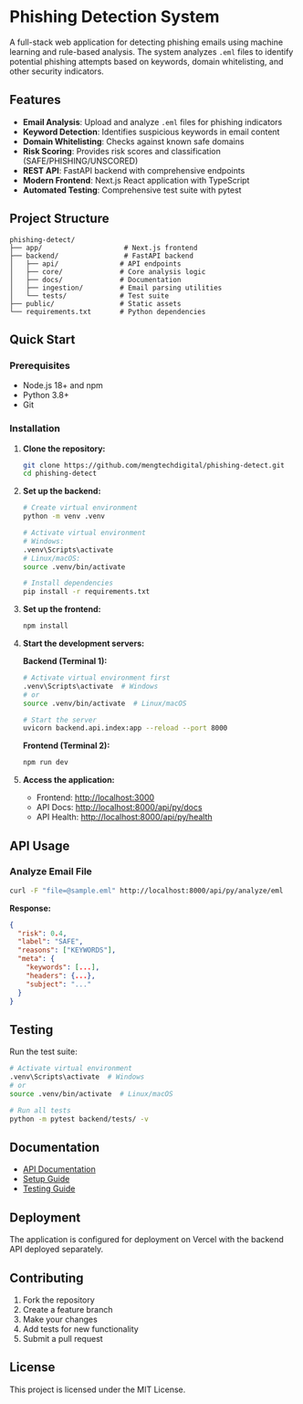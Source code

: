 # Phishing Detection System

A full-stack web application for detecting phishing emails using machine learning and rule-based analysis. The system analyzes `.eml` files to identify potential phishing attempts based on keywords, domain whitelisting, and other security indicators.

## Features

- **Email Analysis**: Upload and analyze `.eml` files for phishing indicators
- **Keyword Detection**: Identifies suspicious keywords in email content
- **Domain Whitelisting**: Checks against known safe domains
- **Risk Scoring**: Provides risk scores and classification (SAFE/PHISHING/UNSCORED)
- **REST API**: FastAPI backend with comprehensive endpoints
- **Modern Frontend**: Next.js React application with TypeScript
- **Automated Testing**: Comprehensive test suite with pytest

## Project Structure

```
phishing-detect/
├── app/                    # Next.js frontend
├── backend/                # FastAPI backend
│   ├── api/               # API endpoints
│   ├── core/              # Core analysis logic
│   ├── docs/              # Documentation
│   ├── ingestion/         # Email parsing utilities
│   └── tests/             # Test suite
├── public/                # Static assets
└── requirements.txt       # Python dependencies
```

## Quick Start

### Prerequisites
- Node.js 18+ and npm
- Python 3.8+
- Git

### Installation

1. **Clone the repository:**
   ```bash
   git clone https://github.com/mengtechdigital/phishing-detect.git
   cd phishing-detect
   ```

2. **Set up the backend:**
   ```bash
   # Create virtual environment
   python -m venv .venv

   # Activate virtual environment
   # Windows:
   .venv\Scripts\activate
   # Linux/macOS:
   source .venv/bin/activate

   # Install dependencies
   pip install -r requirements.txt
   ```

3. **Set up the frontend:**
   ```bash
   npm install
   ```

4. **Start the development servers:**

   **Backend (Terminal 1):**
   ```bash
   # Activate virtual environment first
   .venv\Scripts\activate  # Windows
   # or
   source .venv/bin/activate  # Linux/macOS

   # Start the server
   uvicorn backend.api.index:app --reload --port 8000
   ```

   **Frontend (Terminal 2):**
   ```bash
   npm run dev
   ```

5. **Access the application:**
   - Frontend: [http://localhost:3000](http://localhost:3000)
   - API Docs: [http://localhost:8000/api/py/docs](http://localhost:8000/api/py/docs)
   - API Health: [http://localhost:8000/api/py/health](http://localhost:8000/api/py/health)

## API Usage

### Analyze Email File
```bash
curl -F "file=@sample.eml" http://localhost:8000/api/py/analyze/eml
```

**Response:**
```json
{
  "risk": 0.4,
  "label": "SAFE",
  "reasons": ["KEYWORDS"],
  "meta": {
    "keywords": [...],
    "headers": {...},
    "subject": "..."
  }
}
```

## Testing

Run the test suite:
```bash
# Activate virtual environment
.venv\Scripts\activate  # Windows
# or
source .venv/bin/activate  # Linux/macOS

# Run all tests
python -m pytest backend/tests/ -v
```

## Documentation

- [API Documentation](backend/docs/API.md)
- [Setup Guide](backend/docs/SETUP.md)
- [Testing Guide](backend/docs/TESTING.md)

## Deployment

The application is configured for deployment on Vercel with the backend API deployed separately.

## Contributing

1. Fork the repository
2. Create a feature branch
3. Make your changes
4. Add tests for new functionality
5. Submit a pull request

## License

This project is licensed under the MIT License.
